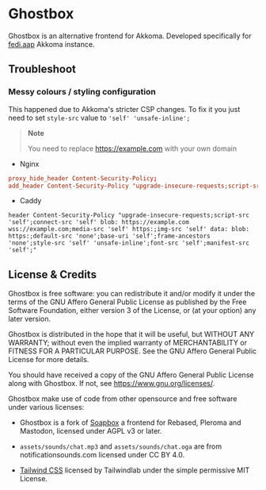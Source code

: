 # Ghostbox

Ghostbox is an alternative frontend for Akkoma. Developed specifically for [fedi.aap](https://fedi.aap.my.id) Akkoma instance.

## Troubleshoot

### Messy colours / styling configuration

This happened due to Akkoma's stricter CSP changes. To fix it you just need to set `style-src` value to `'self' 'unsafe-inline';`

> **Note**
>
> You need to replace https://example.com with your own domain

- Nginx

```conf
proxy_hide_header Content-Security-Policy;
add_header Content-Security-Policy "upgrade-insecure-requests;script-src 'self';connect-src 'self' blob: https://example.com wss://example.com;media-src 'self' https:;img-src 'self' data: blob: https:;default-src 'none';base-uri 'self';frame-ancestors 'none';style-src 'self' 'unsafe-inline';font-src 'self';manifest-src 'self';" always;
```

- Caddy

```Caddyfile
header Content-Security-Policy "upgrade-insecure-requests;script-src 'self';connect-src 'self' blob: https://example.com wss://example.com;media-src 'self' https:;img-src 'self' data: blob: https:;default-src 'none';base-uri 'self';frame-ancestors 'none';style-src 'self' 'unsafe-inline';font-src 'self';manifest-src 'self';"
```

## License & Credits

Ghostbox is free software: you can redistribute it and/or modify
it under the terms of the GNU Affero General Public License as published by
the Free Software Foundation, either version 3 of the License, or
(at your option) any later version.

Ghostbox is distributed in the hope that it will be useful,
but WITHOUT ANY WARRANTY; without even the implied warranty of
MERCHANTABILITY or FITNESS FOR A PARTICULAR PURPOSE.  See the
GNU Affero General Public License for more details.

You should have received a copy of the GNU Affero General Public License
along with Ghostbox.  If not, see <https://www.gnu.org/licenses/>.

Ghostbox make use of code from other opensource and free software under various licenses:

- Ghostbox is a fork of [Soapbox](https://soapbox.pub) a frontend for Rebased, Pleroma and Mastodon, licensed under AGPL v3 or later.

- `assets/sounds/chat.mp3` and `assets/sounds/chat.oga` are from notificationsounds.com licensed under CC BY 4.0.

- [Tailwind CSS](https://github.com/tailwindlabs/tailwindcss) licensed by Tailwindlab under the simple permissive MIT License.
